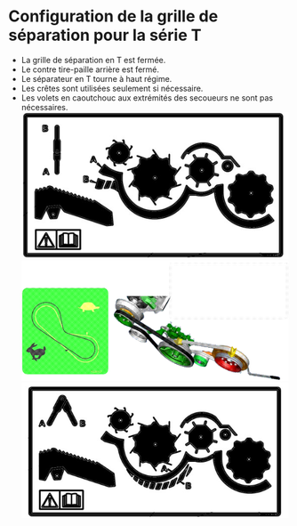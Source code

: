 # Configuration de la grille de séparation pour la série T


* La grille de séparation en T est fermée.
* Le contre tire-paille arrière est fermé.
* Le séparateur en T tourne à haut régime.
* Les crêtes sont utilisées seulement si nécessaire.
* Les volets en caoutchouc aux extrémités des secoueurs ne sont pas nécessaires.
![Schéma de la position du contre tire-paille arrière](../Images/image052.jpg "Schéma de la position du contre tire-paille arrière")
![Régime des organes de battage](../Images/image047.gif "Régime des organes de battage")
![Position de la grille de séparation](../Images/image051.jpg "Position de la grille de séparation")